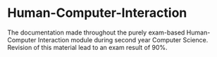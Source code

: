 # Human-Computer-Interaction
The documentation made throughout the purely exam-based Human-Computer Interaction module during second year Computer Science. Revision of this material lead to an exam result of 90%.
